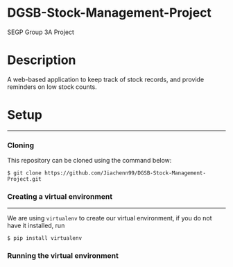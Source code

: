 # DGSB-Stock-Management-Project
SEGP Group 3A Project

# Description
A web-based application to keep track of stock records, and provide reminders on low stock counts.

# Setup
-----
### Cloning
This repository can be cloned using the command below:
```
$ git clone https://github.com/Jiachenn99/DGSB-Stock-Management-Project.git
```

### Creating a virtual environment
-----
We are using `virtualenv` to create our virtual environment, if you do not have it installed, run
```
$ pip install virtualenv
```

### Running the virtual environment

